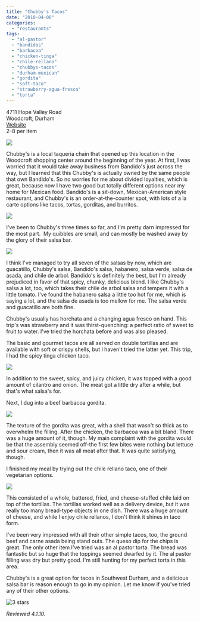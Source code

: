 ```yaml
---
title: "Chubby's Tacos"
date: "2010-04-08"
categories:
  - "restaurants"
tags:
  - "al-pastor"
  - "bandidos"
  - "barbacoa"
  - "chicken-tinga"
  - "chile-rellano"
  - "chubbys-tacos"
  - "durham-mexican"
  - "gordita"
  - "soft-taco"
  - "strawberry-agua-fresca"
  - "torta"
---
```


4711 Hope Valley Road\
Woodcroft, Durham\
[Website](http://www.chubbystacos.com)\
$2–$8 per item

![](https://thegourmez-wpmedia.s3.amazonaws.com/2024/07/chubbys02.jpg)

Chubby's is a local taqueria chain that opened up this location in the Woodcroft shopping center around the beginning of the year. At first, I was worried that it would take away business from Bandido's just across the way, but I learned that this Chubby's is actually owned by the same people that own Bandido's. So no worries for me about divided loyalties, which is great, because now I have two good but totally different options near my home for Mexican food. Bandido's is a sit-down, Mexican-American style restaurant, and Chubby's is an order-at-the-counter spot, with lots of a la carte options like tacos, tortas, gorditas, and burritos.

![](https://thegourmez-wpmedia.s3.amazonaws.com/2024/07/chubbys03.jpg)

I've been to Chubby's three times so far, and I'm pretty darn impressed for the most part.  My quibbles are small, and can mostly be washed away by the glory of their salsa bar.

![](https://thegourmez-wpmedia.s3.amazonaws.com/2024/07/chubbys08.jpg)

I think I've managed to try all seven of the salsas by now, which are guacatillo, Chubby's salsa, Bandido's salsa, habanero, salsa verde, salsa de asada, and chile de arbol. Bandido's is definitely the best, but I'm already prejudiced in favor of that spicy, chunky, delicious blend. I like Chubby's salsa a lot, too, which takes their chile de arbol salsa and tempers it with a little tomato. I've found the habanero salsa a little too hot for me, which is saying a lot, and the salsa de asada is too mellow for me. The salsa verde and guacatillo are both fine.

Chubby's usually has horchata and a changing agua fresco on hand. This trip's was strawberry and it was thirst-quenching: a perfect ratio of sweet to fruit to water. I've tried the horchata before and was also pleased.

The basic and gourmet tacos are all served on double tortillas and are available with soft or crispy shells, but I haven't tried the latter yet. This trip, I had the spicy tinga chicken taco.

![](https://thegourmez-wpmedia.s3.amazonaws.com/2024/07/chubbys07.jpg)

In addition to the sweet, spicy, and juicy chicken, it was topped with a good amount of cilantro and onion. The meat got a little dry after a while, but that's what salsa's for.

Next, I dug into a beef barbacoa gordita.

![](https://thegourmez-wpmedia.s3.amazonaws.com/2024/07/chubbys05.jpg)

The texture of the gordita was great, with a shell that wasn't so thick as to overwhelm the filling. After the chicken, the barbacoa was a bit bland. There was a huge amount of it, though. My main complaint with the gordita would be that the assembly seemed off-the first few bites were nothing but lettuce and sour cream, then it was all meat after that. It was quite satisfying, though.

I finished my meal by trying out the chile rellano taco, one of their vegetarian options.

![](https://thegourmez-wpmedia.s3.amazonaws.com/2024/07/chubbys06.jpg)

This consisted of a whole, battered, fried, and cheese-stuffed chile laid on top of the tortillas. The tortillas worked well as a delivery device, but it was really too many bread-type objects in one dish. There was a huge amount of cheese, and while I enjoy chile rellanos, I don't think it shines in taco form.

I've been very impressed with all their other simple tacos, too, the ground beef and carne asada being stand outs. The queso dip for the chips is great. The only other item I've tried was an al pastor torta. The bread was fantastic but so huge that the toppings seemed dwarfed by it. The al pastor filling was dry but pretty good. I'm still hunting for my perfect torta in this area.

Chubby's is a great option for tacos in Southwest Durham, and a delicious salsa bar is reason enough to go in my opinion. Let me know if you've tried any of their other options.




<div class="caption">

![3 stars](http://s3.amazonaws.com/thegourmez-wpmedia/2009/02/rating_avocado1.gif "rating_avocado1")</div>


_Reviewed 4.1.10._
